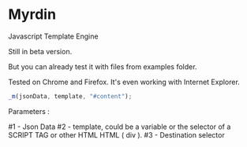 # Myrdin
Javascript Template Engine

Still in beta version.

But you can already test it with files from examples folder.

Tested on Chrome and Firefox.
It's even working with Internet Explorer.

```javascript
_m(jsonData, template, "#content");
```

Parameters :

#1 - Json Data 
#2 - template, could be a variable or the selector of a SCRIPT TAG or other HTML HTML ( div ).
#3 - Destination selector
